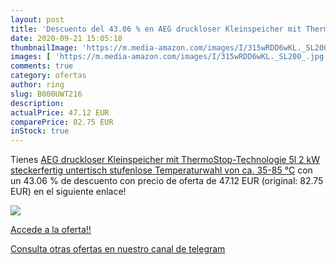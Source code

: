 ```yaml
---
layout: post
title: 'Descuento del 43.06 % en AEG druckloser Kleinspeicher mit ThermoS'
date: 2020-09-21 15:05:18
thumbnailImage: 'https://m.media-amazon.com/images/I/315wRDD6wKL._SL200_.jpg'
images: [ 'https://m.media-amazon.com/images/I/315wRDD6wKL._SL200_.jpg' ]
comments: true
category: ofertas
author: ring
slug: B000UWT216
description:
actualPrice: 47.12 EUR
comparePrice: 82.75 EUR
inStock: true
---
```


Tienes [AEG druckloser Kleinspeicher mit ThermoStop-Technologie 5l  2 kW  steckerfertig  untertisch  stufenlose Temperaturwahl von ca. 35-85 °C](https://www.amazon.com/dp/B000UWT216/?tag=redken08-20) con un 43.06 % de descuento con precio de oferta de 47.12 EUR (original: 82.75 EUR) en el siguiente enlace!

[![](https://m.media-amazon.com/images/I/315wRDD6wKL._SL200_.jpg)](https://www.amazon.com/dp/B000UWT216/?tag=redken08-20)

[Accede a la oferta!!](https://www.amazon.com/dp/B000UWT216/?tag=redken08-20)

[Consulta otras ofertas en nuestro canal de telegram](https://t.me/s/ofertas25)

